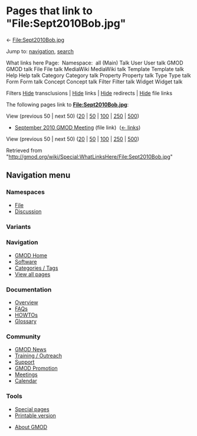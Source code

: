 <div id="mw-page-base" class="noprint">

</div>

<div id="mw-head-base" class="noprint">

</div>

<div id="content" class="mw-body" role="main">

<span id="top"></span>

<div id="mw-js-message" style="display:none;">

</div>



# <span dir="auto">Pages that link to "File:Sept2010Bob.jpg"</span>

<div id="bodyContent">

<div id="contentSub">

←
[File:Sept2010Bob.jpg](/wiki/File:Sept2010Bob.jpg "File:Sept2010Bob.jpg")

</div>

<div id="jump-to-nav" class="mw-jump">

Jump to: [navigation](#mw-navigation), [search](#p-search)

</div>

<div id="mw-content-text">

What links here Page:  Namespace:  all (Main) Talk User User talk GMOD
GMOD talk File File talk MediaWiki MediaWiki talk Template Template talk
Help Help talk Category Category talk Property Property talk Type Type
talk Form Form talk Concept Concept talk Filter Filter talk Widget
Widget talk

Filters
[Hide](/mediawiki/index.php?title=Special:WhatLinksHere/File:Sept2010Bob.jpg&hidetrans=1 "Special:WhatLinksHere/File:Sept2010Bob.jpg")
transclusions \|
[Hide](/mediawiki/index.php?title=Special:WhatLinksHere/File:Sept2010Bob.jpg&hidelinks=1 "Special:WhatLinksHere/File:Sept2010Bob.jpg")
links \|
[Hide](/mediawiki/index.php?title=Special:WhatLinksHere/File:Sept2010Bob.jpg&hideredirs=1 "Special:WhatLinksHere/File:Sept2010Bob.jpg")
redirects \|
[Hide](/mediawiki/index.php?title=Special:WhatLinksHere/File:Sept2010Bob.jpg&hideimages=1 "Special:WhatLinksHere/File:Sept2010Bob.jpg")
file links

The following pages link to
**[File:Sept2010Bob.jpg](/wiki/File:Sept2010Bob.jpg "File:Sept2010Bob.jpg")**:

View (previous 50 \| next 50)
([20](/mediawiki/index.php?title=Special:WhatLinksHere/File:Sept2010Bob.jpg&limit=20 "Special:WhatLinksHere/File:Sept2010Bob.jpg")
\|
[50](/mediawiki/index.php?title=Special:WhatLinksHere/File:Sept2010Bob.jpg&limit=50 "Special:WhatLinksHere/File:Sept2010Bob.jpg")
\|
[100](/mediawiki/index.php?title=Special:WhatLinksHere/File:Sept2010Bob.jpg&limit=100 "Special:WhatLinksHere/File:Sept2010Bob.jpg")
\|
[250](/mediawiki/index.php?title=Special:WhatLinksHere/File:Sept2010Bob.jpg&limit=250 "Special:WhatLinksHere/File:Sept2010Bob.jpg")
\|
[500](/mediawiki/index.php?title=Special:WhatLinksHere/File:Sept2010Bob.jpg&limit=500 "Special:WhatLinksHere/File:Sept2010Bob.jpg"))

- [September 2010 GMOD
  Meeting](/wiki/September_2010_GMOD_Meeting "September 2010 GMOD Meeting")
  (file link) ‎ <span class="mw-whatlinkshere-tools">([←
  links](/mediawiki/index.php?title=Special:WhatLinksHere&target=September+2010+GMOD+Meeting "Special:WhatLinksHere"))</span>

View (previous 50 \| next 50)
([20](/mediawiki/index.php?title=Special:WhatLinksHere/File:Sept2010Bob.jpg&limit=20 "Special:WhatLinksHere/File:Sept2010Bob.jpg")
\|
[50](/mediawiki/index.php?title=Special:WhatLinksHere/File:Sept2010Bob.jpg&limit=50 "Special:WhatLinksHere/File:Sept2010Bob.jpg")
\|
[100](/mediawiki/index.php?title=Special:WhatLinksHere/File:Sept2010Bob.jpg&limit=100 "Special:WhatLinksHere/File:Sept2010Bob.jpg")
\|
[250](/mediawiki/index.php?title=Special:WhatLinksHere/File:Sept2010Bob.jpg&limit=250 "Special:WhatLinksHere/File:Sept2010Bob.jpg")
\|
[500](/mediawiki/index.php?title=Special:WhatLinksHere/File:Sept2010Bob.jpg&limit=500 "Special:WhatLinksHere/File:Sept2010Bob.jpg"))

</div>

<div class="printfooter">

Retrieved from
"<http://gmod.org/wiki/Special:WhatLinksHere/File:Sept2010Bob.jpg>"

</div>

<div id="catlinks" class="catlinks catlinks-allhidden">

</div>

<div class="visualClear">

</div>

</div>

</div>

<div id="mw-navigation">

## Navigation menu

<div id="mw-head">



<div id="left-navigation">

<div id="p-namespaces" class="vectorTabs" role="navigation"
aria-labelledby="p-namespaces-label">

### Namespaces

- <span id="ca-nstab-image"><a href="/wiki/File:Sept2010Bob.jpg" accesskey="c"
  title="View the file page [c]">File</a></span>
- <span id="ca-talk"><a
  href="/mediawiki/index.php?title=File_talk:Sept2010Bob.jpg&amp;action=edit&amp;redlink=1"
  accesskey="t"
  title="Discussion about the content page [t]">Discussion</a></span>

</div>

<div id="p-variants" class="vectorMenu emptyPortlet" role="navigation"
aria-labelledby="p-variants-label">

### 

### Variants[](#)

<div class="menu">

</div>

</div>

</div>

<div id="right-navigation">





</div>



</div>

</div>

</div>

<div id="mw-panel">

<div id="p-logo" role="banner">

<a href="/wiki/Main_Page"
style="background-image: url(http://gmod.org/images/GMOD-cogs.png);"
title="Visit the main page"></a>

</div>

<div id="p-Navigation" class="portal" role="navigation"
aria-labelledby="p-Navigation-label">

### Navigation

<div class="body">

- <span id="n-GMOD-Home">[GMOD Home](/wiki/Main_Page)</span>
- <span id="n-Software">[Software](/wiki/GMOD_Components)</span>
- <span id="n-Categories-.2F-Tags">[Categories /
  Tags](/wiki/Categories)</span>
- <span id="n-View-all-pages">[View all
  pages](/wiki/Special:AllPages)</span>

</div>

</div>

<div id="p-Documentation" class="portal" role="navigation"
aria-labelledby="p-Documentation-label">

### Documentation

<div class="body">

- <span id="n-Overview">[Overview](/wiki/Overview)</span>
- <span id="n-FAQs">[FAQs](/wiki/Category:FAQ)</span>
- <span id="n-HOWTOs">[HOWTOs](/wiki/Category:HOWTO)</span>
- <span id="n-Glossary">[Glossary](/wiki/Glossary)</span>

</div>

</div>

<div id="p-Community" class="portal" role="navigation"
aria-labelledby="p-Community-label">

### Community

<div class="body">

- <span id="n-GMOD-News">[GMOD News](/wiki/GMOD_News)</span>
- <span id="n-Training-.2F-Outreach">[Training /
  Outreach](/wiki/Training_and_Outreach)</span>
- <span id="n-Support">[Support](/wiki/Support)</span>
- <span id="n-GMOD-Promotion">[GMOD
  Promotion](/wiki/GMOD_Promotion)</span>
- <span id="n-Meetings">[Meetings](/wiki/Meetings)</span>
- <span id="n-Calendar">[Calendar](/wiki/Calendar)</span>

</div>

</div>

<div id="p-tb" class="portal" role="navigation"
aria-labelledby="p-tb-label">

### Tools

<div class="body">

- <span id="t-specialpages"><a href="/wiki/Special:SpecialPages" accesskey="q"
  title="A list of all special pages [q]">Special pages</a></span>
- <span id="t-print"><a
  href="/mediawiki/index.php?title=Special:WhatLinksHere/File:Sept2010Bob.jpg&amp;printable=yes"
  rel="alternate" accesskey="p"
  title="Printable version of this page [p]">Printable version</a></span>

</div>

</div>

</div>

</div>

<div id="footer" role="contentinfo">

- <span id="footer-places-about">[About
  GMOD](/wiki/GMOD:About "GMOD:About")</span>

<!-- -->






</div>
